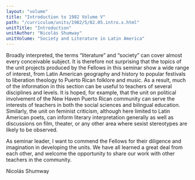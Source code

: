 ```yaml
---
layout: "volume"
title: "Introduction to 1982 Volume V"
path: "/curriculum/units/1982/5/82.05.intro.x.html"
unitTitle: "Introduction"
unitAuthor: "Nicolás Shumway"
unitVolume: "Society and Literature in Latin America"
---
```

<body>
<p>
Broadly interpreted, the terms “literature” and “society” can cover almost every conceivable subject. It is therefore not surprising that the topics of the unit projects produced by the Fellows in this seminar show a wide range of interest, from Latin American geography and history to popular festivals to liberation theology to Puerto Rican folklore and music. As a result, much of the information in this section can be useful to teachers of several disciplines and levels. It is hoped, for example, that the unit on political involvement of the New Haven Puerto Rican community can serve the interests of teachers in both the social sciences and bilingual education. Similarly, the unit on feminist criticism, although here limited to Latin American poets, can inform literary interpretation generally as well as discussions on film, theater, or any other area where sexist stereotypes are likely to be observed.
</p>
<p>
As seminar leader, I want to commend the Fellows for their diligence and imagination in developing the units. We have all learned a great deal from each other, and welcome the opportunity to share our work with other teachers in the community.
</p>
<p>
Nicolás Shumway
</p>
</body>